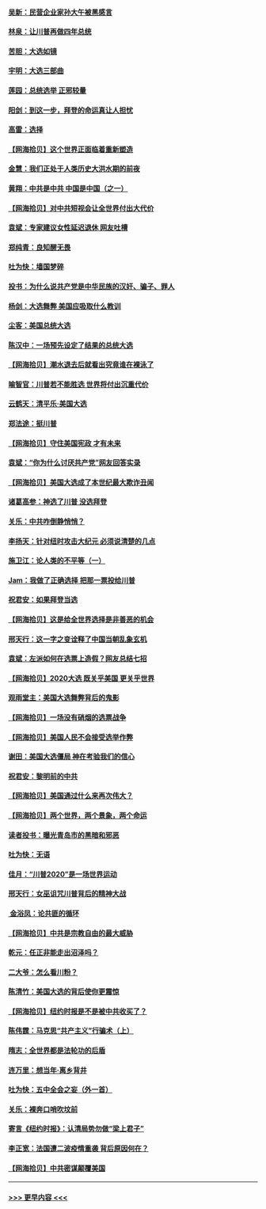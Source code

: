 #### [吴新：民营企业家孙大午被黑感言](../pages/nsc993/n12550656.md?t=11152002) 
#### [林泉：让川普再做四年总统](../pages/nsc993/n12550640.md?t=11152002) 
#### [苦胆：大选如镜](../pages/nsc993/n12550630.md?t=11152002) 
#### [宇明：大选三部曲](../pages/nsc993/n12550603.md?t=11152002) 
#### [莲园：总统选举 正邪较量](../pages/nsc993/n12550594.md?t=11152002) 
#### [阳剑：到这一步，拜登的命运真让人担忧](../pages/nsc993/n12549093.md?t=11152002) 
#### [高雷：选择](../pages/nsc993/n12549087.md?t=11152002) 
#### [【网海拾贝】这个世界正面临着重新塑造](../pages/nsc993/n12548326.md?t=11152002) 
#### [金慧：我们正处于人类历史大洪水期的前夜](../pages/nsc993/n12547914.md?t=11152002) 
#### [黄翔：中共是中共 中国是中国（之一）](../pages/nsc993/n12547576.md?t=11152002) 
#### [【网海拾贝】对中共短视会让全世界付出大代价](../pages/nsc993/n12546043.md?t=11152002) 
#### [袁斌：专家建议女性延迟退休 网友吐槽](../pages/nsc993/n12545424.md?t=11152002) 
#### [郑纯青：良知醒无畏](../pages/nsc993/n12545394.md?t=11152002) 
#### [吐为快：墙国梦碎](../pages/nsc993/n12545309.md?t=11152002) 
#### [投书：为什么说共产党是中华民族的汉奸、骗子、罪人](../pages/nsc993/n12545089.md?t=11152002) 
#### [杨剑：大选舞弊 美国应吸取什么教训](../pages/nsc993/n12543937.md?t=11152002) 
#### [尘客：美国总统大选](../pages/nsc993/n12543828.md?t=11152002) 
#### [陈汉中：一场预先设定了结果的总统大选](../pages/nsc993/n12543564.md?t=11152002) 
#### [【网海拾贝】潮水退去后就看出究竟谁在裸泳了](../pages/nsc993/n12543321.md?t=11152002) 
#### [喻智官：川普若不能胜选 世界将付出沉重代价](../pages/nsc993/n12541352.md?t=11152002) 
#### [云鹤天：清平乐‧美国大选](../pages/nsc993/n12540916.md?t=11152002) 
#### [郑法途：挺川普](../pages/nsc993/n12540898.md?t=11152002) 
#### [【网海拾贝】守住美国宪政 才有未来](../pages/nsc993/n12540423.md?t=11152002) 
#### [袁斌：“你为什么讨厌共产党”网友回答实录](../pages/nsc993/n12540208.md?t=11152002) 
#### [【网海拾贝】美国大选成了本世纪最大欺诈丑闻](../pages/nsc993/n12538029.md?t=11152002) 
#### [诸葛高参：神选了川普 没选拜登](../pages/nsc993/n12537664.md?t=11152002) 
#### [关乐：中共咋倒静悄悄？](../pages/nsc993/n12537615.md?t=11152002) 
#### [李扬天：针对纽时攻击大纪元 必须说清楚的几点](../pages/nsc993/n12536001.md?t=11152002) 
#### [施卫江：论人类的不平等（一）](../pages/nsc993/n12535700.md?t=11152002) 
#### [Jam：我做了正确选择 把那一票投给川普](../pages/nsc993/n12535743.md?t=11152002) 
#### [祝君安：如果拜登当选](../pages/nsc993/n12535726.md?t=11152002) 
#### [【网海拾贝】这是给全世界选择是非善恶的机会](../pages/nsc993/n12535061.md?t=11152002) 
#### [邢天行：这一字之变诠释了中国当朝乱象玄机](../pages/nsc993/n12533446.md?t=11152002) 
#### [袁斌：左派如何在选票上造假？网友总结七招](../pages/nsc993/n12533180.md?t=11152002) 
#### [【网海拾贝】2020大选 既关乎美国 更关乎世界](../pages/nsc993/n12533161.md?t=11152002) 
#### [观雨堂主：美国大选舞弊背后的鬼影](../pages/nsc993/n12533153.md?t=11152002) 
#### [【网海拾贝】一场没有硝烟的选票战争](../pages/nsc993/n12531883.md?t=11152002) 
#### [【网海拾贝】美国人民不会接受选举作弊](../pages/nsc993/n12528850.md?t=11152002) 
#### [谢田：美国大选僵局 神在考验我们的信心](../pages/nsc993/n12527932.md?t=11152002) 
#### [祝君安：黎明前的中共](../pages/nsc993/n12524071.md?t=11152002) 
#### [【网海拾贝】美国通过什么来再次伟大？](../pages/nsc993/n12523844.md?t=11152002) 
#### [【网海拾贝】两个世界，两个景象，两个命运](../pages/nsc993/n12521419.md?t=11152002) 
#### [读者投书：曝光青岛市的黑暗和邪恶](../pages/nsc993/n12520988.md?t=11152002) 
#### [吐为快：无语](../pages/nsc993/n12518588.md?t=11152002) 
#### [佳月：“川普2020”是一场世界运动](../pages/nsc993/n12518581.md?t=11152002) 
#### [邢天行：女巫诅咒川普背后的精神大战](../pages/nsc993/n12517257.md?t=11152002) 
#### [ 金浴凤：论共匪的循环](../pages/nsc993/n12517133.md?t=11152002) 
#### [【网海拾贝】中共是宗教自由的最大威胁](../pages/nsc993/n12516879.md?t=11152002) 
#### [乾元：任正非能走出沼泽吗？](../pages/nsc993/n12515831.md?t=11152002) 
#### [二大爷：怎么看川粉？](../pages/nsc993/n12515820.md?t=11152002) 
#### [陈清竹：美国大选的背后使你更震惊](../pages/nsc993/n12515589.md?t=11152002) 
#### [【网海拾贝】纽约时报是不是被中共收买了？](../pages/nsc993/n12515122.md?t=11152002) 
#### [陈伟霆：马克思“共产主义”行骗术（上）](../pages/nsc993/n12510217.md?t=11152002) 
#### [隋志：全世界都是法轮功的后盾](../pages/nsc993/n12510636.md?t=11152002) 
#### [连万里：想当年‧离乡背井](../pages/nsc993/n12510623.md?t=11152002) 
#### [吐为快：五中全会之妄（外一首）](../pages/nsc993/n12510470.md?t=11152002) 
#### [关乐：裸奔口哨吹坟前](../pages/nsc993/n12510403.md?t=11152002) 
#### [寄言《纽约时报》：认清局势勿做“梁上君子”](../pages/nsc993/n12510042.md?t=11152002) 
#### [李正宽：法国遭二波疫情重袭 背后原因何在？](../pages/nsc993/n12509971.md?t=11152002) 
#### [【网海拾贝】中共密谋颠覆美国](../pages/nsc993/n12509816.md?t=11152002) 

----
#### [ >>> 更早内容 <<< ](../indexes/nsc993-earlier.md)

